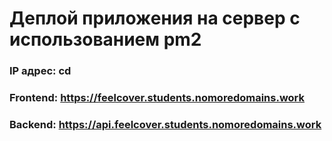 # Деплой приложения на сервер с использованием pm2

### IP адрес: cd
### Frontend: https://feelcover.students.nomoredomains.work
### Backend: https://api.feelcover.students.nomoredomains.work
